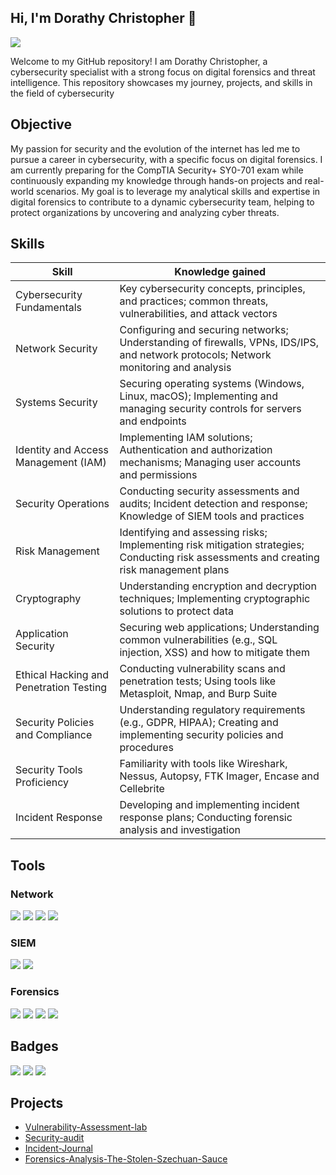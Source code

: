 ## Hi, I'm Dorathy Christopher 👋
<a href="https://linkedin.com/in/dorathychristopher"><img src="https://img.shields.io/badge/-LinkedIn-0072b1?&style=for-the-badge&logo=linkedin&logoColor=white" /></a>


Welcome to my GitHub repository! I am Dorathy Christopher, a cybersecurity specialist with a strong focus on digital forensics and threat intelligence. This repository showcases my journey, projects, and skills in the field of cybersecurity

## Objective

My passion for security and the evolution of the internet has led me to pursue a career in cybersecurity, with a specific focus on digital forensics. I am currently preparing for the CompTIA Security+ SY0-701 exam while continuously expanding my knowledge through hands-on projects and real-world scenarios. My goal is to leverage my analytical skills and expertise in digital forensics to contribute to a dynamic cybersecurity team, helping to protect organizations by uncovering and analyzing cyber threats.

## Skills

| Skill                                         | Knowledge gained         |
|-----------------------------------------------|----------------------------|
| Cybersecurity Fundamentals                      | Key cybersecurity concepts, principles, and practices; common threats, vulnerabilities, and attack vectors|
| Network Security | Configuring and securing networks; Understanding of firewalls, VPNs, IDS/IPS, and network protocols; Network monitoring and analysis|
| Systems Security | Securing operating systems (Windows, Linux, macOS); Implementing and managing security controls for servers and endpoints|
| Identity and Access Management (IAM) | Implementing IAM solutions; Authentication and authorization mechanisms; Managing user accounts and permissions|
| Security Operations | Conducting security assessments and audits; Incident detection and response; Knowledge of SIEM tools and practices|
| Risk Management | Identifying and assessing risks; Implementing risk mitigation strategies; Conducting risk assessments and creating risk management plans|
| Cryptography |Understanding encryption and decryption techniques; Implementing cryptographic solutions to protect data|
| Application Security |Securing web applications; Understanding common vulnerabilities (e.g., SQL injection, XSS) and how to mitigate them|
| Ethical Hacking and Penetration Testing | Conducting vulnerability scans and penetration tests; Using tools like Metasploit, Nmap, and Burp Suite|
| Security Policies and Compliance | Understanding regulatory requirements (e.g., GDPR, HIPAA); Creating and implementing security policies and procedures|
| Security Tools Proficiency | Familiarity with tools like Wireshark, Nessus, Autopsy, FTK Imager, Encase and Cellebrite |
| Incident Response | Developing and implementing incident response plans; Conducting forensic analysis and investigation|


## Tools

### Network
<div>
    <img src="https://img.shields.io/badge/-Wireshark-1679A7?&style=for-the-badge&logo=Wireshark&logoColor=white" />
    <img src="https://img.shields.io/badge/-Suricata-EF3B2D?&style=for-the-badge&logo=Suricata&logoColor=white" />
    <img src="https://img.shields.io/badge/-tcpdump-005571?&style=for-the-badge&logo=tcpdump&logoColor=white" />
    <img src="https://img.shields.io/badge/-nmap-004E4E?&style=for-the-badge&logo=nmap&logoColor=white" />

</div>

### SIEM
<div>
    <img src="https://img.shields.io/badge/-Splunk-000000?&style=for-the-badge&logo=Splunk&logoColor=white" />
 <img src="https://img.shields.io/badge/-Chronicle-005571?&style=for-the-badge&logo=chronicle&logoColor=white" />

 <div>
     
### Forensics
<div>
<img src="https://img.shields.io/badge/-Autopsy-009B77?&style=for-the-badge&logo=autopsy&logoColor=white" />
<img src="https://img.shields.io/badge/-FTK_Imager-0066CC?&style=for-the-badge&logo=ftk&logoColor=white" />
<img src="https://img.shields.io/badge/-EnCase-0033A0?&style=for-the-badge&logo=encase&logoColor=white" />
<img src="https://img.shields.io/badge/-Cellebrite-0099FF?&style=for-the-badge&logo=cellebrite&logoColor=white" />


</div>

## Badges
<div>
<img src="https://img.shields.io/badge/-Cisco%20Junior%20Cybersecurity%20Analyst-1a73e8?&style=for-the-badge&logo=Cisco&logoColor=white" />
<img src="https://img.shields.io/badge/-Google%20Cybersecurity%20Professional-4285F4?&style=for-the-badge&logo=Google&logoColor=white" />
<img src="https://img.shields.io/badge/-ISC2%20Candidate-ef3e47?&style=for-the-badge&logo=ISC2&logoColor=white" />



</div>

## Projects
- <a href="https://github.com/Dorakhris/Vulnerability-Assessment-lab/blob/main">Vulnerability-Assessment-lab</a>
- <a href="https://github.com/Dorakhris/Security-audit/blob/main/README.md">Security-audit</a>
- <a href="https://github.com/Dorakhris/Incident-Journal/blob/main/README.md">Incident-Journal</a>
- <a href="https://github.com/Dorakhris/Forensics-Analysis-The-Stolen-Szechuan-Sauce/blob/main/README.md">Forensics-Analysis-The-Stolen-Szechuan-Sauce</a>
